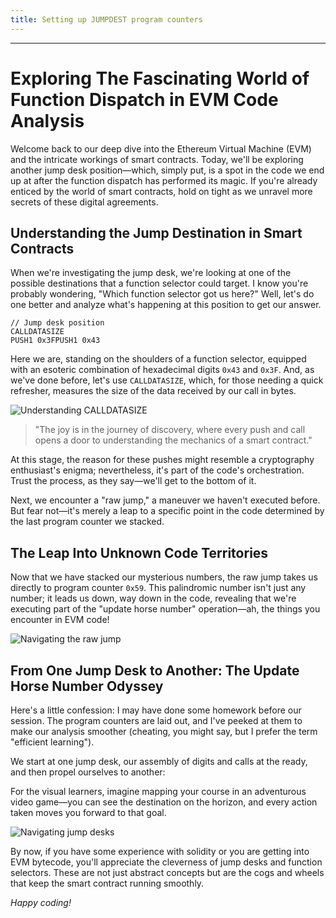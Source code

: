 ```yaml
---
title: Setting up JUMPDEST program counters
---
```


---

# Exploring The Fascinating World of Function Dispatch in EVM Code Analysis

Welcome back to our deep dive into the Ethereum Virtual Machine (EVM) and the intricate workings of smart contracts. Today, we'll be exploring another jump desk position—which, simply put, is a spot in the code we end up at after the function dispatch has performed its magic. If you're already enticed by the world of smart contracts, hold on tight as we unravel more secrets of these digital agreements.

## Understanding the Jump Destination in Smart Contracts

When we're investigating the jump desk, we're looking at one of the possible destinations that a function selector could target. I know you're probably wondering, "Which function selector got us here?" Well, let's do one better and analyze what's happening at this position to get our answer.

```
// Jump desk position
CALLDATASIZE
PUSH1 0x3FPUSH1 0x43
```

Here we are, standing on the shoulders of a function selector, equipped with an esoteric combination of hexadecimal digits `0x43` and `0x3F`. And, as we've done before, let's use `CALLDATASIZE`, which, for those needing a quick refresher, measures the size of the data received by our call in bytes.

![Understanding CALLDATASIZE](https://cdn.videotap.com/618/screenshots/eymTOjHtQk7LlBZnMedy-69.96.png)

> "The joy is in the journey of discovery, where every push and call opens a door to understanding the mechanics of a smart contract."

At this stage, the reason for these pushes might resemble a cryptography enthusiast's enigma; nevertheless, it's part of the code's orchestration. Trust the process, as they say—we'll get to the bottom of it.

Next, we encounter a "raw jump," a maneuver we haven't executed before. But fear not—it's merely a leap to a specific point in the code determined by the last program counter we stacked.

## The Leap Into Unknown Code Territories

Now that we have stacked our mysterious numbers, the raw jump takes us directly to program counter `0x59`. This palindromic number isn't just any number; it leads us down, way down in the code, revealing that we're executing part of the "update horse number" operation—ah, the things you encounter in EVM code!

![Navigating the raw jump](https://cdn.videotap.com/618/screenshots/vt7OPSMdxa9yyLzUXjgm-126.47.png)

## From One Jump Desk to Another: The Update Horse Number Odyssey

Here's a little confession: I may have done some homework before our session. The program counters are laid out, and I've peeked at them to make our analysis smoother (cheating, you might say, but I prefer the term "efficient learning").

We start at one jump desk, our assembly of digits and calls at the ready, and then propel ourselves to another:

For the visual learners, imagine mapping your course in an adventurous video game—you can see the destination on the horizon, and every action taken moves you forward to that goal.

![Navigating jump desks](https://cdn.videotap.com/618/screenshots/vt7OPSMdxa9yyLzUXjgm-126.47.png)

By now, if you have some experience with solidity or you are getting into EVM bytecode, you'll appreciate the cleverness of jump desks and function selectors. These are not just abstract concepts but are the cogs and wheels that keep the smart contract running smoothly.

_Happy coding!_
